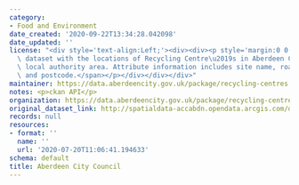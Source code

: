 ```yaml
---
category:
- Food and Environment
date_created: '2020-09-22T13:34:28.042098'
date_updated: ''
license: "<div style='text-align:Left;'><div><div><p style='margin:0 0 11 0;'><span>Point\
  \ dataset with the locations of Recycling Centre\u2019s in Aberdeen City Council\
  \ local authority area. Attribute information includes site name, road name, locality\
  \ and postcode.</span></p></div></div></div>"
maintainer: https://data.aberdeencity.gov.uk/package/recycling-centres
notes: <p>ckan API</p>
organization: https://data.aberdeencity.gov.uk/package/recycling-centres
original_dataset_link: http://spatialdata-accabdn.opendata.arcgis.com/datasets/5dbd92e1aba9467b8de058d0347a5b04_0.zip?outSR={"latestWkid":27700,"wkid":27700}
records: null
resources:
- format: ''
  name: ''
  url: '2020-07-20T11:06:41.194633'
schema: default
title: Aberdeen City Council
---
```

